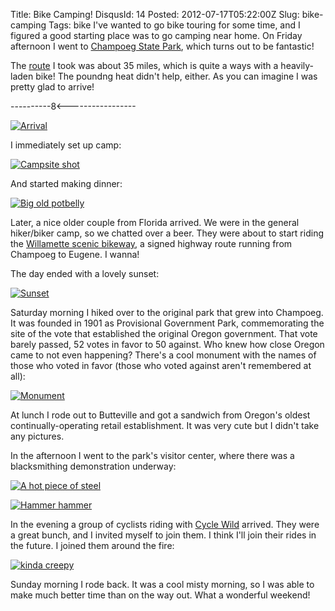 Title: Bike Camping!
DisqusId: 14
Posted: 2012-07-17T05:22:00Z
Slug: bike-camping
Tags:
    bike
I've wanted to go bike touring for some time, and I figured a good starting place was to go camping near home. On Friday afternoon I went to [Champoeg State Park](https://www.oregonstateparks.org/park_113.php/), which turns out to be fantastic!

The [route](https://www.bikely.com/maps/bike-path/Portland-to-Champoeg-State-Park-Route-A) I took was about 35 miles, which is quite a ways with a heavily-laden bike! The poundng heat didn't help, either. As you can imagine I was pretty glad to arrive!

----------8<-----------------

[![Arrival](https://d20xvz37guknpy.cloudfront.net/Arrival_thumb.jpg)](https://d20xvz37guknpy.cloudfront.net/Arrival_thumb.jpg)

I immediately set up camp:

[![Campsite shot](https://d20xvz37guknpy.cloudfront.net/Campsite1_thumb.jpg)](https://d20xvz37guknpy.cloudfront.net/Campsite1.jpg)

And started making dinner:

[![Big old potbelly](https://d20xvz37guknpy.cloudfront.net/MakingDinner_thumb.jpg)](https://d20xvz37guknpy.cloudfront.net/MakingDinner.jpg)

Later, a nice older couple from Florida arrived. We were in the general hiker/biker camp, so we chatted over a beer. They were about to start riding the [Willamette scenic bikeway](https://rideoregonride.com/inspiration/itineraries/scenic-bikeways-a-unique-way-to-see-the-state/), a signed highway route running from Champoeg to Eugene. I wanna!

The day ended with a lovely sunset:

[![Sunset](https://d20xvz37guknpy.cloudfront.net/Sunset_thumb.jpg)](https://d20xvz37guknpy.cloudfront.net/Sunset.jpg)

Saturday morning I hiked over to the original park that grew into Champoeg. It was founded in 1901 as Provisional Government Park, commemorating the site of the vote that established the original Oregon government. That vote barely passed, 52 votes in favor to 50 against. Who knew how close Oregon came to not even happening? There's a cool monument with the names of those who voted in favor (those who voted against aren't remembered at all):

[![Monument](https://d20xvz37guknpy.cloudfront.net/Monument_thumb.jpg)](https://d20xvz37guknpy.cloudfront.net/Monument.jpg)

At lunch I rode out to Butteville and got a sandwich from Oregon's oldest continually-operating retail establishment. It was very cute but I didn't take any pictures.

In the afternoon I went to the park's visitor center, where there was a blacksmithing demonstration underway:

[![A hot piece of steel](https://d20xvz37guknpy.cloudfront.net/Blacksmith1_thumb.jpg)](https://d20xvz37guknpy.cloudfront.net/Blacksmith1.jpg)

[![Hammer hammer](https://d20xvz37guknpy.cloudfront.net/Blacksmith2_thumb.jpg)](https://d20xvz37guknpy.cloudfront.net/Blacksmith2.jpg)

In the evening a group of cyclists riding with [Cycle Wild](https://www.cyclewild.org/) arrived. They were a great bunch, and I invited myself to join them. I think I'll join their rides in the future. I joined them around the fire:

[![kinda creepy](https://d20xvz37guknpy.cloudfront.net/Fireside_thumb.jpg)](https://d20xvz37guknpy.cloudfront.net/Fireside.jpg)

Sunday morning I rode back. It was a cool misty morning, so I was able to make much better time than on the way out. What a wonderful weekend!

